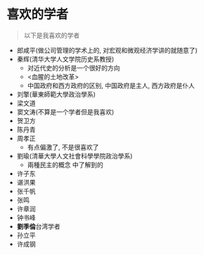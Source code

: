 # 喜欢的学者

> 以下是我喜欢的学者

* 郎咸平(做公司管理的学术上的, 对宏观和微观经济学讲的就随意了)
* 秦辉(清华大学人文学院历史系教授)
    * 对近代史的分析是一个很好的方向
    * <血腥的土地改革>
    * 中国政府和西方政府的区别, 中国政府是主人, 西方政府是仆人
* 刘擎(華東師範大學政治學系)
* 梁文道
* 窦文涛(不算是一个学者但是我喜欢)
* 贺卫方
* 陈丹青
* 周孝正
    * 有点偏激了, 不是很喜欢了
* 劉瑜(清華大學人文社會科學學院政治學系)
    * 兩種民主的概念 中了解到的
* 许子东
* 谌洪果
* 张千帆
* 张鸣
* 许章润
* 钟书峰
* **劉季倫**台湾学者
* 孙立平
* 许成钢

